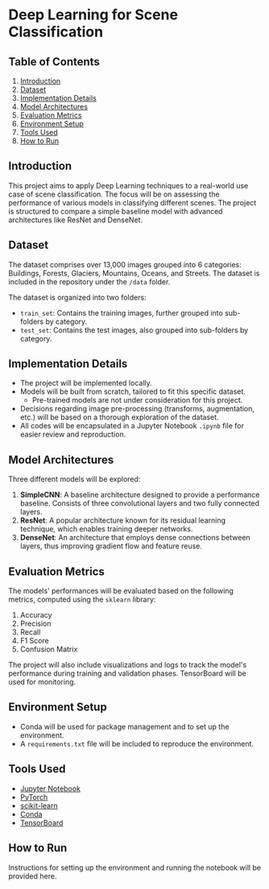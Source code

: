 # Deep Learning for Scene Classification

## Table of Contents
1. [Introduction](#introduction)
2. [Dataset](#dataset)
3. [Implementation Details](#implementation-details)
4. [Model Architectures](#model-architectures)
5. [Evaluation Metrics](#evaluation-metrics)
6. [Environment Setup](#environment-setup)
7. [Tools Used](#tools-used)
8. [How to Run](#how-to-run)

## Introduction

This project aims to apply Deep Learning techniques to a real-world use case of scene classification. The focus will be on assessing the performance of various models in classifying different scenes. The project is structured to compare a simple baseline model with advanced architectures like ResNet and DenseNet.

## Dataset

The dataset comprises over 13,000 images grouped into 6 categories: Buildings, Forests, Glaciers, Mountains, Oceans, and Streets. The dataset is included in the repository under the `/data` folder.

The dataset is organized into two folders:
- `train_set`: Contains the training images, further grouped into sub-folders by category.
- `test_set`: Contains the test images, also grouped into sub-folders by category.

## Implementation Details

- The project will be implemented locally.
- Models will be built from scratch, tailored to fit this specific dataset.
    - Pre-trained models are not under consideration for this project.
- Decisions regarding image pre-processing (transforms, augmentation, etc.) will be based on a thorough exploration of the dataset.
- All codes will be encapsulated in a Jupyter Notebook `.ipynb` file for easier review and reproduction.

## Model Architectures

Three different models will be explored:
1. **SimpleCNN**: A baseline architecture designed to provide a performance baseline. Consists of three convolutional layers and two fully connected layers.
2. **ResNet**: A popular architecture known for its residual learning technique, which enables training deeper networks.
3. **DenseNet**: An architecture that employs dense connections between layers, thus improving gradient flow and feature reuse.

## Evaluation Metrics

The models' performances will be evaluated based on the following metrics, computed using the `sklearn` library:
1. Accuracy
2. Precision
3. Recall
4. F1 Score
5. Confusion Matrix

The project will also include visualizations and logs to track the model's performance during training and validation phases. TensorBoard will be used for monitoring.

## Environment Setup

- Conda will be used for package management and to set up the environment.
- A `requirements.txt` file will be included to reproduce the environment.

## Tools Used

- [Jupyter Notebook](https://jupyter.org/)
- [PyTorch](https://pytorch.org/)
- [scikit-learn](https://scikit-learn.org/stable/)
- [Conda](https://docs.conda.io/en/latest/)
- [TensorBoard](https://www.tensorflow.org/tensorboard)

## How to Run

Instructions for setting up the environment and running the notebook will be provided here.

